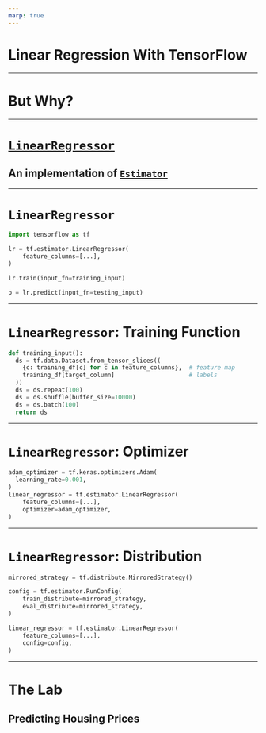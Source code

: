 ```yaml
---
marp: true
---
```


# Linear Regression With TensorFlow

<!--
We have learned about how to perform regression with scikit-learn, and we have
taken a peek at TensorFlow. Now it's time to try to train a real model using
TensorFlow.
-->

---

# But Why? 

<!--
Why would we want to build a linear regression using TensorFlow?

It's true that scikit-learn is perfectly good at linear regression most of the time. However, TensorFlow has some features like distributed model training that can help you
build models when you have huge amounts of data. It is also useful to learn a new tool by practicing on content that you are familiar with. 
-->

---

# [`LinearRegressor`](https://www.tensorflow.org/api_docs/python/tf/compat/v1/estimator/LinearRegressor)
## An implementation of [`Estimator`](https://www.tensorflow.org/api_docs/python/tf/compat/v1/estimator/Estimator)

<!--
In this lab we'll be using the [`LinearRegressor`](https://www.tensorflow.org/api_docs/python/tf/compat/v1/estimator/LinearRegressor)
class. `LinearRegressor` is an
[`Estimator`](https://www.tensorflow.org/api_docs/python/tf/compat/v1/estimator/Estimator).
`Estimator` is an API and programming model that was introduced in TensorFlow
version 1. It is a little more difficult to use than modern Keras-style
TensorFlow, but you will still see it used in practice, and support for it will
continue in TensorFlow 2 because the `Estimator`-style of programming works
better for some specific machine learning applications.
-->

---

# `LinearRegressor`

```python
import tensorflow as tf

lr = tf.estimator.LinearRegressor(
    feature_columns=[...],
)

lr.train(input_fn=training_input)

p = lr.predict(input_fn=testing_input)
```

<!--
Here you can see the main programming flow of the `LinearRegressor.' 

We:
1. Import TensorFlow.
2. Create an estimator class.
3. Train the estimator by passing it a function that provides data.
4. Use the model by passing it a function that provides data.
-->

---

# `LinearRegressor`: Training Function

```python
def training_input():
  ds = tf.data.Dataset.from_tensor_slices((
    {c: training_df[c] for c in feature_columns},  # feature map
    training_df[target_column]                     # labels
  ))
  ds = ds.repeat(100)
  ds = ds.shuffle(buffer_size=10000)
  ds = ds.batch(100)
  return ds
```

<!--
Here you can see what an input function might look like. The function:

1. Creates a `Dataset` object. This particular `Dataset` is just wrapping a
   bunch of Pandas `Series` objects, but `Dataset` can represent other data
   acquisition and storage strategies.
2. Set the number of times to pass the data to the model. Remember that our
   models will be using an optimizer to try to find good weights. In order to do
   this, it helps to pass the data to the model a few times.
3. Shuffles the data between repeats.
4. Defines the mini-batch size. This is the number of data points that will be
   passed to the model in each training step.

Note that repetition and batch are hyperparameters that you can change in the
model. You might find that you don't need to repeat the data as much or that you
need to repeat it more. You might find that smaller batches work better than big
batches.
-->

---

# `LinearRegressor`: Optimizer

```python
adam_optimizer = tf.keras.optimizers.Adam(
  learning_rate=0.001,
)
linear_regressor = tf.estimator.LinearRegressor(
    feature_columns=[...],
    optimizer=adam_optimizer,
)
```

<!--

Another interesting hyperparameter is the optimizer. By default
`LinearRegressor` uses the
[`Ftrl`](https://www.tensorflow.org/api_docs/python/tf/keras/optimizers/Ftrl)
optimizer; however, there are many more options. In this example we use the
[`Adam`](https://www.tensorflow.org/api_docs/python/tf/keras/optimizers/Adam)
optimizer. In this case, we also manually set the learning rate. Each optimizer
has settings like this that you can change to help your model train faster and
better.

-->

---

# `LinearRegressor`: Distribution

```python
mirrored_strategy = tf.distribute.MirroredStrategy()

config = tf.estimator.RunConfig(
    train_distribute=mirrored_strategy,
    eval_distribute=mirrored_strategy,
)

linear_regressor = tf.estimator.LinearRegressor(
    feature_columns=[...],
    config=config,
)
```

<!--
In order to distribute training and evaluation across workers, you can optionally
pass the `LinearRegressor` a distribution method via config. We'll show how to
do this in the lab, though it doesn't help much on the small virtual machines
that we'll be working with.
-->

---

# The Lab
## Predicting Housing Prices

<!--
In the lab we will use United States census data to try to predict housing
prices in California. We'll examine the data, manipulate the data, and then
build and adjust a model.
-->



